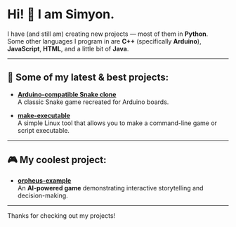 # Hi! 👋 I am Simyon.

I have (and still am) creating new projects — most of them in **Python**.  
Some other languages I program in are **C++** (specifically **Arduino**), **JavaScript**, **HTML**, and a little bit of **Java**.

---

## 🔧 Some of my latest & best projects:

- [**Arduino-compatible Snake clone**](https://github.com/Sim3-14159/Snake_Game)  
  A classic Snake game recreated for Arduino boards.

- [**make-executable**](https://github.com/Sim3-14159/Python_Modules/make-executable)  
  A simple Linux tool that allows you to make a command-line game or script executable.

---

## 🎮 My **coolest** project:

- [**orpheus-example**](https://github.com/Sim3-14159/orpheus-example)  
  An **AI-powered game** demonstrating interactive storytelling and decision-making.

---

Thanks for checking out my projects!
